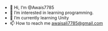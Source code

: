 - 👋 Hi, I’m @Awais7785
- 👀 I’m interested in learning programming. 
- 🌱 I’m currently learning Unity
- 📫 How to reach me awaisali7785@gmail.com

<!---
Awais7785/Awais7785 is a ✨ special ✨ repository because its `README.md` (this file) appears on your GitHub profile.
You can click the Preview link to take a look at your changes.
--->
